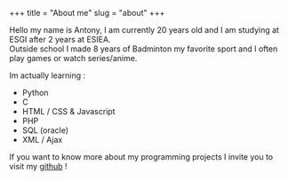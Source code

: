 +++
title = "About me"
slug = "about"
+++

Hello my name is Antony, I am currently 20 years old and I am studying at ESGI after 2 years at ESIEA.  
Outside school I made 8 years of Badminton my favorite sport and I often play games or watch series/anime.

Im actually learning :

- Python
- C
- HTML / CSS & Javascript
- PHP
- SQL (oracle)
- XML / Ajax

If you want to know more about my programming projects I invite you to visit my [github](https://github.com/Jayllyz) !
